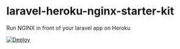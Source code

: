 # laravel-heroku-nginx-starter-kit
Run NGINX in front of your laravel app on Heroku

[![Deploy](https://www.herokucdn.com/deploy/button.svg)](https://heroku.com/deploy)
